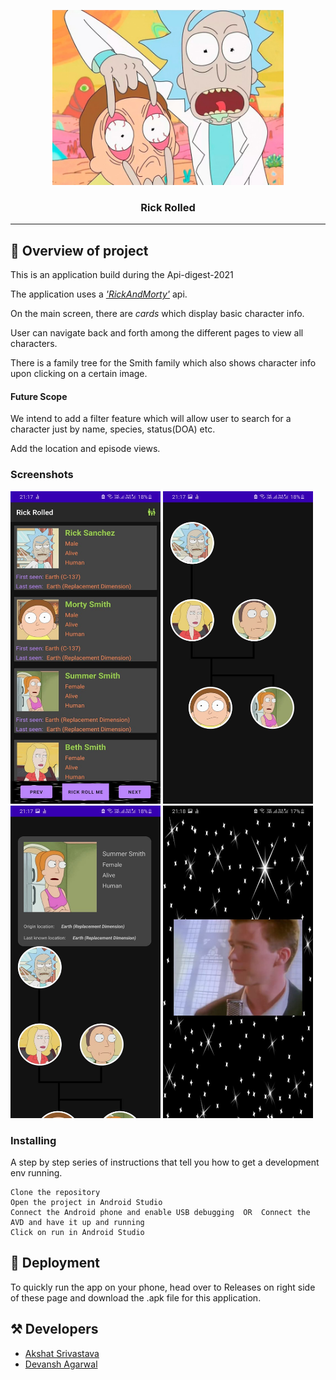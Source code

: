<p align="center">
  <a href="" rel="noopener">
 <img width=370px height=280px src="https://github.com/Arsh150701/api-digest-2021/blob/team%2326/team%2326%20-%205/app/src/main/res/drawable/rickmortyrepoimg.jpg" alt="Project logo"></a>
</p>
<h3 align="center">Rick Rolled</h3>

---

## 📝 Overview of project
This is an application build during the Api-digest-2021

The application uses a [_'RickAndMorty'_](https://rickandmortyapi.com) api.

On the main screen, there are _cards_ which display basic character info.

User can navigate back and forth among the different pages to view all characters.

There is a family tree for the Smith family which also shows character info upon clicking on a certain image.

#### Future Scope
We intend to add a filter feature which will allow user to search for a character just by name, species, status(DOA) etc.

Add the location and episode views.


### Screenshots
<img width=240px height=500px src="https://github.com/Arsh150701/api-digest-2021/blob/main/team%2326%20-%205/Rickrolled%20homepage.jpeg"/>
<img width=240px height=500px src="https://github.com/Arsh150701/api-digest-2021/blob/main/team%2326%20-%205/Rickrolled%20tree.jpeg"/>
<img width=240px height=500px src="https://github.com/Arsh150701/api-digest-2021/blob/main/team%2326%20-%205/Rickrolled%20tree%20info.jpeg"/>
<img width=240px height=500px src="https://github.com/Arsh150701/api-digest-2021/blob/main/team%2326%20-%205/Rickrolled.jpeg"/>


### Installing

A step by step series of instructions that tell you how to get a development env running.

```
Clone the repository
Open the project in Android Studio
Connect the Android phone and enable USB debugging  OR  Connect the AVD and have it up and running
Click on run in Android Studio
```

## 🚀 Deployment

To quickly run the app on your phone, head over to Releases on right side of these page and download the .apk file for this application.

## ⚒️ Developers

- [Akshat Srivastava](https://github.com/Arsh150701)
- [Devansh Agarwal](https://github.com/devanshagar783)
